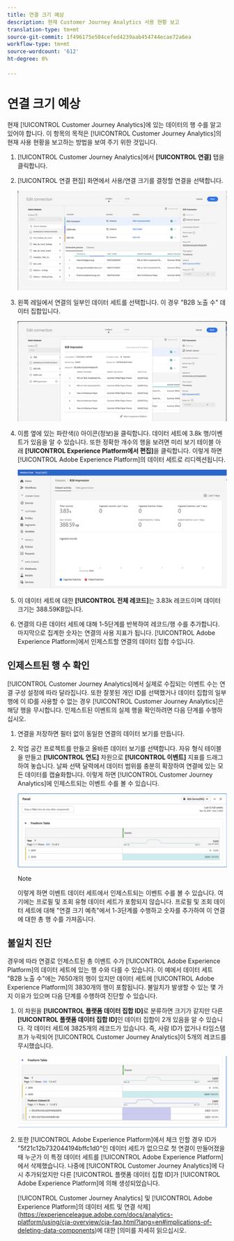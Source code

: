 ```yaml
---
title: 연결 크기 예상
description: 현재 Customer Journey Analytics 사용 현황 보고
translation-type: tm+mt
source-git-commit: 1f496175e504cefed4239aab454744ecae72a6ea
workflow-type: tm+mt
source-wordcount: '612'
ht-degree: 0%

---
```



# 연결 크기 예상

현재 [!UICONTROL Customer Journey Analytics]에 있는 데이터의 행 수를 알고 있어야 합니다. 이 항목의 목적은 [!UICONTROL Customer Journey Analytics]의 현재 사용 현황을 보고하는 방법을 보여 주기 위한 것입니다.

1. [!UICONTROL Customer Journey Analytics]에서 **[!UICONTROL 연결]** 탭을 클릭합니다.
1. [!UICONTROL 연결 편집] 화면에서 사용/연결 크기를 결정할 연결을 선택합니다.

   ![연결 편집](assets/edit-connection.png)

1. 왼쪽 레일에서 연결의 일부인 데이터 세트를 선택합니다. 이 경우 &quot;B2B 노출 수&quot; 데이터 집합입니다.

   ![데이터 집합](assets/dataset.png)

1. 이름 옆에 있는 파란색(i) 아이콘(정보)을 클릭합니다. 데이터 세트에 3.8k 행/이벤트가 있음을 알 수 있습니다. 또한 정확한 개수의 행을 보려면 미리 보기 테이블 아래 **[!UICONTROL Experience Platform에서 편집]**&#x200B;을 클릭합니다. 이렇게 하면 [!UICONTROL Adobe Experience Platform]의 데이터 세트로 리디렉션됩니다.

   ![AEP 데이터 세트 정보](assets/data-size.png)

1. 이 데이터 세트에 대한 **[!UICONTROL 전체 레코드]**&#x200B;는 3.83k 레코드이며 데이터 크기는 388.59KB입니다.

1. 연결의 다른 데이터 세트에 대해 1-5단계를 반복하여 레코드/행 수를 추가합니다. 마지막으로 집계한 숫자는 연결의 사용 지표가 됩니다. [!UICONTROL Adobe Experience Platform]에서 인제스트할 연결의 데이터 집합 수입니다.

## 인제스트된 행 수 확인

[!UICONTROL Customer Journey Analytics]에서 실제로 수집되는 이벤트 수는 연결 구성 설정에 따라 달라집니다. 또한 잘못된 개인 ID를 선택했거나 데이터 집합의 일부 행에 이 ID를 사용할 수 없는 경우 [!UICONTROL Customer Journey Analytics]은 해당 행을 무시합니다. 인제스트된 이벤트의 실제 행을 확인하려면 다음 단계를 수행하십시오.

1. 연결을 저장하면 필터 없이 동일한 연결의 데이터 보기를 만듭니다.
1. 작업 공간 프로젝트를 만들고 올바른 데이터 보기를 선택합니다. 자유 형식 테이블을 만들고 **[!UICONTROL 연도]** 차원으로 **[!UICONTROL 이벤트]** 지표를 드래그하여 놓습니다. 날짜 선택 달력에서 데이터 범위를 충분히 확장하여 연결에 있는 모든 데이터를 캡슐화합니다. 이렇게 하면 [!UICONTROL Customer Journey Analytics]에 인제스트되는 이벤트 수를 볼 수 있습니다.

   ![작업 공간 프로젝트](assets/event-number.png)

   >[!NOTE]
   >
   >이렇게 하면 이벤트 데이터 세트에서 인제스트되는 이벤트 수를 볼 수 있습니다. 여기에는 프로필 및 조회 유형 데이터 세트가 포함되지 않습니다. 프로필 및 조회 데이터 세트에 대해 &quot;연결 크기 예측&quot;에서 1-3단계를 수행하고 숫자를 추가하여 이 연결에 대한 총 행 수를 가져옵니다.

## 불일치 진단

경우에 따라 연결로 인제스트된 총 이벤트 수가 [!UICONTROL Adobe Experience Platform]의 데이터 세트에 있는 행 수와 다를 수 있습니다. 이 예에서 데이터 세트 &quot;B2B 노출 수&quot;에는 7650개의 행이 있지만 데이터 세트에 [!UICONTROL Adobe Experience Platform]의 3830개의 행이 포함됩니다. 불일치가 발생할 수 있는 몇 가지 이유가 있으며 다음 단계를 수행하여 진단할 수 있습니다.

1. 이 차원을 **[!UICONTROL 플랫폼 데이터 집합 ID]**&#x200B;로 분류하면 크기가 같지만 다른 **[!UICONTROL 플랫폼 데이터 집합 ID]**&#x200B;인 데이터 집합이 2개 있음을 알 수 있습니다. 각 데이터 세트에 3825개의 레코드가 있습니다. 즉, 사람 ID가 없거나 타임스탬프가 누락되어 [!UICONTROL Customer Journey Analytics]이 5개의 레코드를 무시했습니다.

   ![분류](assets/data-size2.png)

1. 또한 [!UICONTROL Adobe Experience Platform]에서 체크 인할 경우 ID가 &quot;5f21c12b732044194bffc1d0&quot;인 데이터 세트가 없으므로 첫 연결이 만들어졌을 때 누군가 이 특정 데이터 세트를 [!UICONTROL Adobe Experience Platform]에서 삭제했습니다. 나중에 [!UICONTROL Customer Journey Analytics]에 다시 추가되었지만 다른 [!UICONTROL 플랫폼 데이터 집합 ID]가 [!UICONTROL Adobe Experience Platform]에 의해 생성되었습니다.

   [!UICONTROL Customer Journey Analytics] 및 [!UICONTROL Adobe Experience Platform]의 데이터 세트 및 연결 삭제](https://experienceleague.adobe.com/docs/analytics-platform/using/cja-overview/cja-faq.html?lang=en#implications-of-deleting-data-components)에 대한 [의미를 자세히 읽으십시오.
